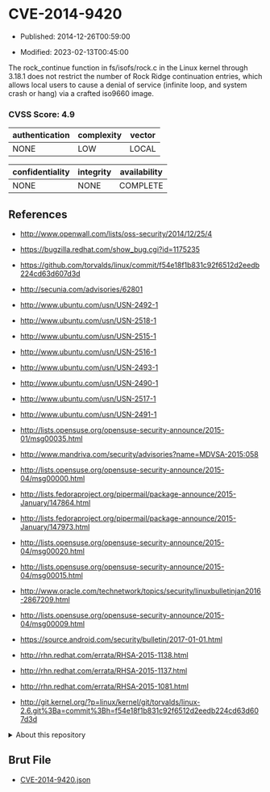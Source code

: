 # CVE-2014-9420

- Published: 2014-12-26T00:59:00

- Modified: 2023-02-13T00:45:00

The rock_continue function in fs/isofs/rock.c in the Linux kernel through 3.18.1 does not restrict the number of Rock Ridge continuation entries, which allows local users to cause a denial of service (infinite loop, and system crash or hang) via a crafted iso9660 image.

### CVSS Score: **4.9**

| authentication | complexity | vector |
| --- | --- | --- |
| NONE | LOW | LOCAL |

| confidentiality | integrity | availability |
| --- | --- | --- |
| NONE | NONE | COMPLETE |

## References

* http://www.openwall.com/lists/oss-security/2014/12/25/4

* https://bugzilla.redhat.com/show_bug.cgi?id=1175235

* https://github.com/torvalds/linux/commit/f54e18f1b831c92f6512d2eedb224cd63d607d3d

* http://secunia.com/advisories/62801

* http://www.ubuntu.com/usn/USN-2492-1

* http://www.ubuntu.com/usn/USN-2518-1

* http://www.ubuntu.com/usn/USN-2515-1

* http://www.ubuntu.com/usn/USN-2516-1

* http://www.ubuntu.com/usn/USN-2493-1

* http://www.ubuntu.com/usn/USN-2490-1

* http://www.ubuntu.com/usn/USN-2517-1

* http://www.ubuntu.com/usn/USN-2491-1

* http://lists.opensuse.org/opensuse-security-announce/2015-01/msg00035.html

* http://www.mandriva.com/security/advisories?name=MDVSA-2015:058

* http://lists.opensuse.org/opensuse-security-announce/2015-04/msg00000.html

* http://lists.fedoraproject.org/pipermail/package-announce/2015-January/147864.html

* http://lists.fedoraproject.org/pipermail/package-announce/2015-January/147973.html

* http://lists.opensuse.org/opensuse-security-announce/2015-04/msg00020.html

* http://lists.opensuse.org/opensuse-security-announce/2015-04/msg00015.html

* http://www.oracle.com/technetwork/topics/security/linuxbulletinjan2016-2867209.html

* http://lists.opensuse.org/opensuse-security-announce/2015-04/msg00009.html

* https://source.android.com/security/bulletin/2017-01-01.html

* http://rhn.redhat.com/errata/RHSA-2015-1138.html

* http://rhn.redhat.com/errata/RHSA-2015-1137.html

* http://rhn.redhat.com/errata/RHSA-2015-1081.html

* http://git.kernel.org/?p=linux/kernel/git/torvalds/linux-2.6.git%3Ba=commit%3Bh=f54e18f1b831c92f6512d2eedb224cd63d607d3d

<details>
<summary>About this repository</summary> 

  This repository is part of the project [Live Hack CVE](https://github.com/Live-Hack-CVE). Main website can be found [www.live-hack.org](https://www.live-hack.org) 
  
  Made by [Sn0wAlice](https://github.com/Sn0wAlice) for the people that care about security and need to have a feed of the latest CVEs. Hope you enjoy it, don't forget to star the repo and follow me on [Twitter](https://twitter.com/Sn0wAlice) and [Github](https://github.com/Sn0wAlice). And that is my [personnal website](https://www.alice-snow.me/)

  - [Home Page](https://github.com/Live-Hack-CVE)
  - [Framework](https://github.com/Live-Hack-CVE/cve-framework)
  - [CVE database](https://github.com/Live-Hack-CVE/full_database)
  - [Changelog](https://github.com/Live-Hack-CVE/Changelog)
</details>

## Brut File

* [CVE-2014-9420.json](https://raw.githubusercontent.com/Live-Hack-CVE/full_database/main/cves/2014/CVE-2014-9420.json)

